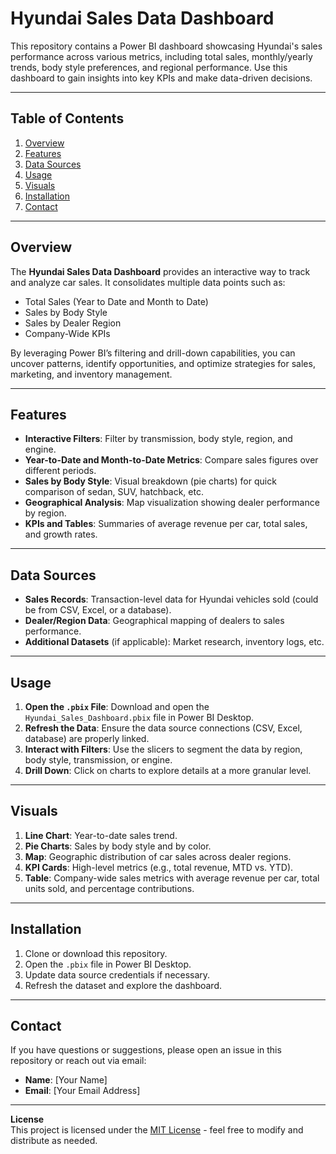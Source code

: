 # Hyundai Sales Data Dashboard

This repository contains a Power BI dashboard showcasing Hyundai's sales performance across various metrics, including total sales, monthly/yearly trends, body style preferences, and regional performance. Use this dashboard to gain insights into key KPIs and make data-driven decisions.

---

## Table of Contents
1. [Overview](#overview)
2. [Features](#features)
3. [Data Sources](#data-sources)
4. [Usage](#usage)
5. [Visuals](#visuals)
6. [Installation](#installation)
7. [Contact](#contact)

---

## Overview
The **Hyundai Sales Data Dashboard** provides an interactive way to track and analyze car sales. It consolidates multiple data points such as:
- Total Sales (Year to Date and Month to Date)
- Sales by Body Style
- Sales by Dealer Region
- Company-Wide KPIs

By leveraging Power BI’s filtering and drill-down capabilities, you can uncover patterns, identify opportunities, and optimize strategies for sales, marketing, and inventory management.

---

## Features
- **Interactive Filters**: Filter by transmission, body style, region, and engine.
- **Year-to-Date and Month-to-Date Metrics**: Compare sales figures over different periods.
- **Sales by Body Style**: Visual breakdown (pie charts) for quick comparison of sedan, SUV, hatchback, etc.
- **Geographical Analysis**: Map visualization showing dealer performance by region.
- **KPIs and Tables**: Summaries of average revenue per car, total sales, and growth rates.

---

## Data Sources
- **Sales Records**: Transaction-level data for Hyundai vehicles sold (could be from CSV, Excel, or a database).
- **Dealer/Region Data**: Geographical mapping of dealers to sales performance.
- **Additional Datasets** (if applicable): Market research, inventory logs, etc.

---

## Usage
1. **Open the `.pbix` File**: Download and open the `Hyundai_Sales_Dashboard.pbix` file in Power BI Desktop.
2. **Refresh the Data**: Ensure the data source connections (CSV, Excel, database) are properly linked.
3. **Interact with Filters**: Use the slicers to segment the data by region, body style, transmission, or engine.
4. **Drill Down**: Click on charts to explore details at a more granular level.

---

## Visuals
1. **Line Chart**: Year-to-date sales trend.
2. **Pie Charts**: Sales by body style and by color.
3. **Map**: Geographic distribution of car sales across dealer regions.
4. **KPI Cards**: High-level metrics (e.g., total revenue, MTD vs. YTD).
5. **Table**: Company-wide sales metrics with average revenue per car, total units sold, and percentage contributions.

---

## Installation
1. Clone or download this repository.
2. Open the `.pbix` file in Power BI Desktop.
3. Update data source credentials if necessary.
4. Refresh the dataset and explore the dashboard.

---

## Contact
If you have questions or suggestions, please open an issue in this repository or reach out via email:
- **Name**: [Your Name]
- **Email**: [Your Email Address]

---

**License**  
This project is licensed under the [MIT License](LICENSE) - feel free to modify and distribute as needed.

